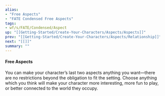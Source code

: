 ```yaml
---
alias:
- "Free Aspects"
- "FATE Condensed Free Aspects"
tags:
- wf/s/FATE/Condensed/Aspect
up: "[[Getting-Started/Create-Your-Characters/Aspects/Aspects]]"
prev: "[[Getting-Started/Create-Your-Characters/Aspects/Relationship]]"
next: "[[]]"
summary: ""
---
```

#### Free Aspects

You can make your character’s last two aspects anything you want—there are no restrictions beyond the obligation to fit the setting. Choose anything which you think will make your character more interesting, more fun to play, or better connected to the world they occupy.